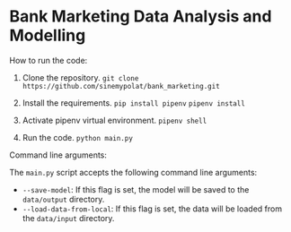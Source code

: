 # Bank Marketing Data Analysis and Modelling

How to run the code:
1. Clone the repository.
```git clone https://github.com/sinemypolat/bank_marketing.git```

2. Install the requirements.
```pip install pipenv```
```pipenv install```

3. Activate pipenv virtual environment.
```pipenv shell```

4. Run the code.
```python main.py```

Command line arguments:

The `main.py` script accepts the following command line arguments:
- `--save-model`: If this flag is set, the model will be saved to the `data/output` directory.
- `--load-data-from-local`: If this flag is set, the data will be loaded from the `data/input` directory.
